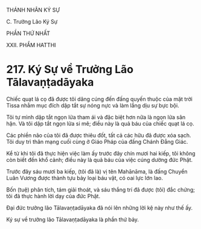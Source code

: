 THÁNH NHÂN KÝ SỰ

C. Trưởng Lão Ký Sự

PHẦN THỨ NHẤT

XXII. PHẨM HATTHI

# 217. Ký Sự về Trưởng Lão Tālavaṇṭadāyaka

Chiếc quạt lá cọ đã được tôi dâng cúng đến đấng quyến thuộc của mặt trời Tissa nhằm mục đích dập tắt sự nóng nực và làm lắng dịu sự bực bội.

Tôi tự mình dập tắt ngọn lửa tham ái và đặc biệt hơn nữa là ngọn lửa sân hận. Và tôi dập tắt ngọn lửa si mê; điều này là quả báu của chiếc quạt lá cọ.

Các phiền não của tôi đã được thiêu đốt, tất cả các hữu đã được xóa sạch. Tôi duy trì thân mạng cuối cùng ở Giáo Pháp của đấng Chánh Đẳng Giác.

Kể từ khi tôi đã thực hiện việc làm ấy trước đây chín mươi hai kiếp, tôi không còn biết đến khổ cảnh; điều này là quả báu của việc cúng dường đức Phật.

Trước đây sáu mươi ba kiếp, (tôi đã là) vị tên Mahānāma, là đấng Chuyển Luân Vương được thành tựu bảy loại báu vật, có oai lực lớn lao.

Bốn (tuệ) phân tích, tám giải thoát, và sáu thắng trí đã được (tôi) đắc chứng; tôi đã thực hành lời dạy của đức Phật.

Đại đức trưởng lão Tālavaṇṭadāyaka đã nói lên những lời kệ này như thế ấy.

Ký sự về trưởng lão Tālavaṇṭadāyaka là phần thứ bảy.
